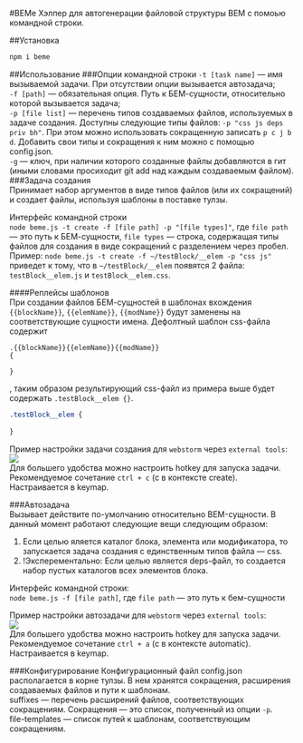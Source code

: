 #BEMe
Хэлпер для автогенерации файловой структуры BEM с помоью командной строки.

##Установка

```bash
npm i beme
```
##Использование
###Опции командной строки
`-t [task name]` — имя вызываемой задачи. При отсутствии опции вызывается автозадача;  
`-f [path]` — обязательная опция. Путь к БЕМ-сущности, относительно которой вызывается задача;  
`-p [file list]`  — перечень типов создаваемых файлов, используемых в задаче создания. Доступны следующие типы файлов: `-p "css js deps priv bh"`. При этом можно использовать сокращенную записать `p c j b d`. Добавить свои типы и сокращения к ним можно с помощью config.json.  
`-g` — ключ, при наличии которого созданные файлы добавляются в гит (иными словами просиходит git add над каждым создаваемым файлом).
###Задача создания  
Принимает набор аргументов в виде типов файлов (или их сокращений) и создает файлы, используя шаблоны в поставке тулзы.

Интерфейс командной строки  
`node beme.js -t create -f [file path] -p "[file types]"`, где `file path` — это путь к БЕМ-сущности, `file types` — строка, содержащая типы файлов для создания в виде сокращений с разделением через пробел.  
Пример: `node beme.js -t create -f ~/testBlock/__elem -p "css js"` приведет к тому, что в `~/testBlock/__elem` появятся 2 файла: `testBlock__elem.js` и `testBlock__elem.css`.

####Реплейсы шаблонов  
При создании файлов БЕМ-сущностей в шаблонах вхождения `{{blockName}}`, `{{elemName}}`, `{{modName}}` будут заменены на соответствующие сущности имена. Дефолтный шаблон css-файла содержит
```
.{{blockName}}{{elemName}}{{modName}}
{
   
}
```
, таким образом результирующий css-файл из примера выше будет содержать `.testBlock__elem {}`.
```css
.testBlock__elem {
   
}
```

Пример настройки задачи создания для `webstorm` через `external tools`:  
![](http://jing.yandex-team.ru/files/f0rmat1k/2015-01-25_2123.png)  
Для большего удобства можно настроить hotkey для запуска задачи. Рекомендуемое сочетание `ctrl + c` (c в контексте create). Настраивается в keymap.

###Автозадача  
Вызывает действите по-умолчанию относительно BEM-сущности. В данный момент работают следующие вещи следующим образом:  
1. Если целью яляется каталог блока, элемента или модификатора, то запускается задача создания с единственным типов файла — css.
2. !Эксперементально: Если целью является deps-файл, то создается набор пустых каталогов всех элементов блока.

Интерфейс командной строки:  
`node beme.js -f [file path]`, где `file path` — это путь к бем-сущности  

Пример настройки автозадачи для `webstorm` через `external tools`:  
![](http://jing.yandex-team.ru/files/f0rmat1k/2015-01-25_2124.png)  
Для большего удобства можно настроить hotkey для запуска задачи. Рекомендуемое сочетание `ctrl + a` (c в контексте automatic). Настраивается в keymap.

###Конфигурирование
Конфигурационный файл config.json располагается в корне тулзы. В нем хранятся сокращения, расширения создаваемых файлов и пути к шаблонам.  
suffixes — перечень расширений файлов, соответствующих сокращениям. Сокращения — это список, полученный из опции `-p`.  
file-templates — список путей к шаблонам, соответствующим сокращениям.
